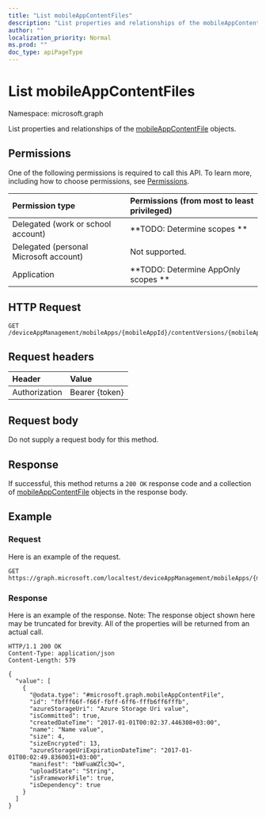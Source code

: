 ```yaml
---
title: "List mobileAppContentFiles"
description: "List properties and relationships of the mobileAppContentFile objects."
author: ""
localization_priority: Normal
ms.prod: ""
doc_type: apiPageType
---
```


# List mobileAppContentFiles

Namespace: microsoft.graph

List properties and relationships of the [mobileAppContentFile](../resources/mobileappcontentfile.md) objects.

## Permissions
One of the following permissions is required to call this API. To learn more, including how to choose permissions, see [Permissions](/concepts/permissions-reference.md).

|Permission type|Permissions (from most to least privileged)|
|:---|:---|
|Delegated (work or school account)|**TODO: Determine scopes **|
|Delegated (personal Microsoft account)|Not supported.|
|Application|**TODO: Determine AppOnly scopes **|

## HTTP Request
<!-- {
  "blockType": "ignored"
}
-->
``` http
GET /deviceAppManagement/mobileApps/{mobileAppId}/contentVersions/{mobileAppContentId}/files
```

## Request headers
|Header|Value|
|:---|:---|
|Authorization|Bearer {token}|

## Request body
Do not supply a request body for this method.

## Response
If successful, this method returns a `200 OK` response code and a collection of [mobileAppContentFile](../resources/mobileappcontentfile.md) objects in the response body.

## Example

### Request
Here is an example of the request.
<!-- {
  "blockType": "request",
  "name": "get_mobileappcontentfile"
}
-->
``` http
GET https://graph.microsoft.com/localtest/deviceAppManagement/mobileApps/{mobileAppId}/contentVersions/{mobileAppContentId}/files
```

### Response
Here is an example of the response. Note: The response object shown here may be truncated for brevity. All of the properties will be returned from an actual call.
<!-- {
  "blockType": "response",
  "truncated": true,
  "@odata.type": "collection(microsoft.graph.mobileappcontentfile)"
}
-->
``` http
HTTP/1.1 200 OK
Content-Type: application/json
Content-Length: 579

{
  "value": [
    {
      "@odata.type": "#microsoft.graph.mobileAppContentFile",
      "id": "fbfff66f-f66f-fbff-6ff6-fffb6ff6fffb",
      "azureStorageUri": "Azure Storage Uri value",
      "isCommitted": true,
      "createdDateTime": "2017-01-01T00:02:37.446308+03:00",
      "name": "Name value",
      "size": 4,
      "sizeEncrypted": 13,
      "azureStorageUriExpirationDateTime": "2017-01-01T00:02:49.8360031+03:00",
      "manifest": "bWFuaWZlc3Q=",
      "uploadState": "String",
      "isFrameworkFile": true,
      "isDependency": true
    }
  ]
}
```

